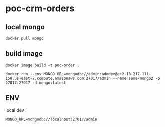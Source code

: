 # poc-crm-orders

## local mongo

`docker pull mongo`


## build image
`docker image build -t poc-order .`


`docker run --env MONGO_URL=mongodb://admin:admdev@ec2-18-217-111-150.us-east-2.compute.amazonaws.com:27017/admin --name some-mongo2 -p 27017:27017 -d mongo:latest`

## ENV

local dev : 

`MONGO_URL=mongodb://localhost:27017/admin`